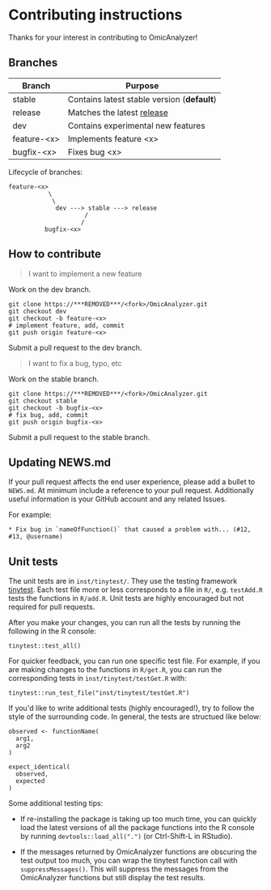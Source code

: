 # Contributing instructions

Thanks for your interest in contributing to OmicAnalyzer!

## Branches

Branch        | Purpose
------------- | -------------
stable        | Contains latest stable version (**default**)
release       | Matches the latest [release](https://***REMOVED***/***REMOVED***/OmicAnalyzer/releases)
dev           | Contains experimental new features
feature-\<x\> | Implements feature \<x\>
bugfix-\<x\>  | Fixes bug \<x\>

Lifecycle of branches:

```
feature-<x>
           \
            \
             dev ---> stable ---> release
                     /
                    /
          bugfix-<x>
```

## How to contribute

> I want to implement a new feature

Work on the dev branch.

```
git clone https://***REMOVED***/<fork>/OmicAnalyzer.git
git checkout dev
git checkout -b feature-<x>
# implement feature, add, commit
git push origin feature-<x>
```

Submit a pull request to the dev branch.

> I want to fix a bug, typo, etc

Work on the stable branch.

```
git clone https://***REMOVED***/<fork>/OmicAnalyzer.git
git checkout stable
git checkout -b bugfix-<x>
# fix bug, add, commit
git push origin bugfix-<x>
```

Submit a pull request to the stable branch.

## Updating NEWS.md

If your pull request affects the end user experience, please add a bullet to
`NEWS.md`. At minimum include a reference to your pull request. Additionally
useful information is your GitHub account and any related Issues.

For example:

```
* Fix bug in `nameOfFunction()` that caused a problem with... (#12, #13, @username)
```

## Unit tests

The unit tests are in `inst/tinytest/`. They use the testing framework
[tinytest][]. Each test file more or less corresponds to a file in `R/`, e.g.
`testAdd.R` tests the functions in `R/add.R`. Unit tests are highly encouraged
but not required for pull requests.

[tinytest]: https://cran.r-project.org/package=tinytest

After you make your changes, you can run all the tests by running the following
in the R console:

```
tinytest::test_all()
```

For quicker feedback, you can run one specific test file. For example, if you
are making changes to the functions in `R/get.R`, you can run the corresponding
tests in `inst/tinytest/testGet.R` with:

```
tinytest::run_test_file("inst/tinytest/testGet.R")
```

If you'd like to write additional tests (highly encouraged!), try to follow the
style of the surrounding code. In general, the tests are structued like below:

```
observed <- functionName(
  arg1,
  arg2
)

expect_identical(
  observed,
  expected
)
```

Some additional testing tips:

* If re-installing the package is taking up too much time, you can quickly load
the latest versions of all the package functions into the R console by running
`devtools::load_all(".")` (or Ctrl-Shift-L in RStudio).

* If the messages returned by OmicAnalyzer functions are obscuring the test
output too much, you can wrap the tinytest function call with
`suppressMessages()`. This will suppress the messages from the OmicAnalyzer
functions but still display the test results.
